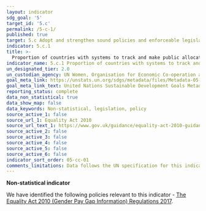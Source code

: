 ```yaml
---
layout: indicator
sdg_goal: '5'
target_id: '5.c'
permalink: /5-c-1/
published: true
target: 5.c Adopt and strengthen sound policies and enforceable legislation for the promotion of gender equality and the empowerment of all women and girls at all levels
indicator: 5.c.1
title: >-
  Proportion of countries with systems to track and make public allocations for gender equality and women’s empowerment
indicator_name: 5.c.1 Proportion of countries with systems to track and make public allocations for gender equality and women’s empowerment
un_designated_tier: 2.0
un_custodian_agency: UN Women, Organisation for Economic Co-operation and Development (OECD)
goal_meta_link: https://unstats.un.org/sdgs/metadata/files/Metadata-05-0c-01.pdf
goal_meta_link_text: United Nations Sustainable Development Goals Metadata (PDF 4.0 MB)
reporting_status: complete
data_non_statistical: true
data_show_map: false
data_keywords: Non-statistical, legislation, policy
source_active_1: false
source_url_1: Equality Act 2010
source_url_text_1: https://www.gov.uk/guidance/equality-act-2010-guidance
source_active_2: false
source_active_3: false
source_active_4: false
source_active_5: false
source_active_6: false
indicator_sort_order: 05-cc-01
comments_limitations: Data follows the UN specification for this indicator. This indicator has been identified in collaboration with topic experts.
---
```

**Non-statistical indicator**

We have identified the following policies relevant to this indicator - [The Equality Act 2010 (Gender Pay Gap Information) Regulations 2017](https://www.legislation.gov.uk/ukdsi/2017/9780111152010).